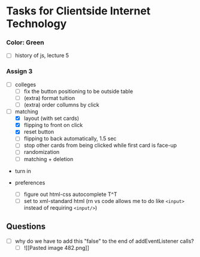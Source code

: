 # Tasks for Clientside Internet Technology

### Color: Green
- [ ] history of js, lecture 5


### Assign 3
- [ ] colleges
	- [ ] fix the button positioning to be outside table
	- [ ] (extra) format tuition
	- [ ] (extra) order collumns by click
- [ ] matching
	- [x] layout (with set cards)
	- [x] flipping to front on click
	- [x] reset button
	- [ ] flipping to back automatically, 1.5 sec
	- [ ] stop other cards from being clicked while first card is face-up
	- [ ] randomization
	- [ ] matching + deletion

- turn in
	

- preferences
	- [ ] figure out html-css autocomplete T^T
	- [ ] set to xml-standard html (rn vs code allows me to do like `<input>` instead of requiring `<input/>`)

## Questions
- [ ] why do we have to add this "false" to the end of addEventListener calls?
	- [ ] ![[Pasted image 482.png]]